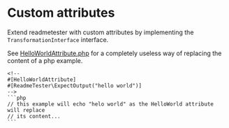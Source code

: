 # Custom attributes

Extend readmetester with custom attributes by implementing the
`TransformationInterface` interface.

See [HelloWorldAttribute.php](HelloWorldAttribute.php) for a completely useless way of replacing
the content of a  php example.


    <!--
    #[HelloWorldAttribute]
    #[ReadmeTester\ExpectOutput("hello world")]
    -->
    ```php
    // this example will echo "helo world" as the HelloWorld attribute will replace
    // its content...
    ```
